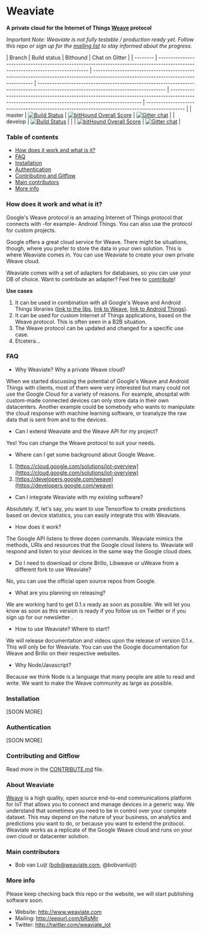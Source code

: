 # Weaviate
**A private cloud for the Internet of Things [Weave](https://developers.google.com/weave) protocol**

*Important Note:
Weaviate is not fully testable / production ready yet. Follow this repo or sign up for the [mailing list](http://eepurl.com/bRsMir) to stay informed about the progress.*

| Branch   | Build status                                                                                                                    | Bithound                                                                                                                                         | Chat on Gitter                                                                                 |
| -------- | ------------------------------------------------------------------------------------------------------------------------------- | ----------------------------------------------------------------------------------------------------------------------------------- | ----------------------------------------------------------------------------------------------------------------------------------- | ------------------------------------------------------------------------------------------------------------------------------------------------ | ---------------------------------------------------------------------------------------------- |
| master   | [![Build Status](https://travis-ci.org/weaviate/weaviate.svg?branch=master)](https://travis-ci.org/weaviate/weaviate)           | [![bitHound Overall Score](https://www.bithound.io/github/weaviate/weaviate/badges/score.svg)](https://www.bithound.io/github/weaviate/weaviate) | [![Gitter chat](https://badges.gitter.im/weaviate/weaviate.svg)](https://gitter.im/weaviate/) |
| develop  | [![Build Status](https://travis-ci.org/weaviate/weaviate.svg?branch=develop)](https://travis-ci.org/weaviate/weaviate/branches) | | | [![bitHound Overall Score](https://www.bithound.io/github/weaviate/weaviate/badges/score.svg)](https://www.bithound.io/github/weaviate/weaviate) | [![Gitter chat](https://badges.gitter.im/weaviate/weaviate.svg)](https://gitter.im/weaviate/) |

### Table of contents
* [How does it work and what is it?](#how-does-it-work)
* [FAQ](#faq)
* [Installation](#installation)
* [Authentication](#authentication)
* [Contributing and Gitflow](#contributing-and-gitflow)
* [Main contributors](#main-contributors)
* [More info](#more-info)

### How does it work and what is it?
Google's Weave protocol is an amazing Internet of Things protocol that connects with -for example- Android Things. You can also use the protocol for custom projects.

Google offers a great cloud service for Weave. There might be situations, though, where you prefer to store the data in your own solution. This is where Weaviate comes in. You can use Weaviate to create your own private Weave cloud.

Weaviate comes with a set of adapters for databases, so you can use your DB of choice. Want to contribute an adapter? Feel free to [contribute](#contributing-and-gitflow)!

**Use cases**

1. It can be used in combination with all Google's Weave and Android Things libraries ([link to the libs](https://weave.googlesource.com/), [link to Weave](https://developers.google.com/weave), [link to Android Things](https://developer.android.com)).
2. It can be used for custom Internet of Things applications, based on the Weave protocol. This is often seen in a B2B situation.
3. The Weave protocol can be updated and changed for a specific use case.
4. Etcetera...

### FAQ

- Why Weaviate​?​ ​W​hy a private Weave cloud?

When we started discussing the potential of Google's Weave and Android Things with clients​,​ most​ of them​ were very interested but ​many could not use the Google Cloud​ for ​a​ variety of reasons. ​F​or exampl​e, a​ hospital with custom​-​made connected devices​ can ​only store data in their own datacenters.​ ​Another example ​could be somebody who want​s​ to manipulate the cloud response with machine learning software​,​ or ​to ​analyze the raw data that is sen​t​ from and to the devices.

- Can I extend Weaviate and the Weave API for my project​?​

Yes! You can change the Weave protocol to suit your needs.

- Where can I get some background about Google Weave.
1) [https://cloud.google.com/solutions/iot-overview](https://cloud.google.com/solutions/iot-overview)
2) [https://developers.google.com/weave](https://developers.google.com/weave)

- Can I integrate Weaviate with my existing software?

Absolutely​. If, l​et​'​s say​,​ you want to use Tensorflow to create predictions based on device statistics​,​ you can easily integrate this with Weaviate.

- How does it work?

The Google API listens to three dozen commands​.​ Weaviate mimics the methods, URIs and resources that the Google cloud listens to. Weaviate will respond and listen to your devices in the same way the Google cloud does.

- Do I need to download or clone Brillo, Libweave or uWeave from a different fork to use Weaviate?

No, you can use the official open source repos from Google.

- What are you planning on releasing?

​W​e are working hard to get 0.1.x ready​ as soon as possible​.​ We will let you know as soon​ as​ this version is ready​ i​f you follow us on Twitter or if you sign​ ​up for our newsletter .

- How to use Weaviate​?​ Where to start?

​We will release documentation and videos​ u​pon​ ​the ​release​ of​ version 0.1.x​​. This will only be for Weaviate​.​ You can use the Google documentation ​for ​Weave and Brillo​ ​on their respective website​s​.

- Why Node/Javascript?

Because we think Node is a language ​that many​ people ​are able to read and write. We want to make the Weave community as large as possible.

### Installation
[SOON MORE]

### Authentication
[SOON MORE]

### Contributing and Gitflow
Read more in the [CONTRIBUTE.md](CONTRIBUTE.md) file.

### About Weaviate
[Weave](https://developers.google.com/weave) is a high quality, open source end-to-end communications platform for IoT that allows you to connect and manage devices in a generic way. We understand that sometimes you need to be in control over your complete dataset. This may depend on the nature of your business, on analytics and predictions you want to do, or because you want to extend the protocol. Weaviate works as a replicate of the Google Weave cloud and runs on your own cloud or datacenter solution.

### Main contributors
- Bob van Luijt (bob@weaviate.com, @bobvanluijt)

### More info
Please keep checking back this repo or the website, we will start publishing software soon.

- Website: http://www.weaviate.com
- Mailing: http://eepurl.com/bRsMir
- Twitter: http://twitter.com/weaviate_iot
